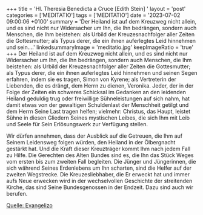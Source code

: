 +++
title = 'Hl. Theresia Benedicta a Cruce [Edith Stein]  '
layout = 'post'
categories = ['MEDITATIO']
tags = ['MEDITATIO']
date = '2023-07-02 09:00:06 +0100'
summary = 'Der Heiland ist auf dem Kreuzweg nicht allein, und es sind nicht nur Widersacher um Ihn, die Ihn bedrängen, sondern auch Menschen, die Ihm beistehen: als Urbild der Kreuzesnachfolger aller Zeiten die Gottesmutter; als Typus derer, die ein ihnen auferlegtes Leid hinnehmen und sein....'
linkedsummaryImage = 'meditatio.jpg'
keepImageRatio = 'true'
+++
Der Heiland ist auf dem Kreuzweg nicht allein, und es sind nicht nur Widersacher um Ihn, die Ihn bedrängen, sondern auch Menschen, die Ihm beistehen: als Urbild der Kreuzesnachfolger aller Zeiten die Gottesmutter; als Typus derer, die ein ihnen auferlegtes Leid hinnehmen und seinen Segen erfahren, indem sie es tragen, Simon von Kyrene; als Vertreterin der Liebenden, die es drängt, dem Herrn zu dienen, Veronika.<!--more--> Jeder, der in der Folge der Zeiten ein schweres Schicksal im Gedanken an den leidenden Heiland geduldig trug oder freiwillige Sühneleistungen auf sich nahm, hat damit etwas von der gewaltigen Schuldenlast der Menschheit getilgt und dem Herrn Seine Last tragen helfen; vielmehr: Christus, das Haupt, leistet Sühne in diesen Gliedern Seines mystischen Leibes, die sich Ihm mit Leib und Seele für Sein Erlösungswerk zur Verfügung stellen.

Wir dürfen annehmen, dass der Ausblick auf die Getreuen, die Ihm auf Seinem Leidensweg folgen würden, den Heiland in der Ölbergnacht gestärkt hat. Und die Kraft dieser Kreuzträger kommt Ihm nach jedem Fall zu Hilfe. Die Gerechten des Alten Bundes sind es, die Ihn das Stück Weges vom ersten bis zum zweiten Fall begleiten. Die Jünger und Jüngerinnen, die sich während Seines Erdenlebens um Ihn scharten, sind die Helfer auf der zweiten Wegstrecke. Die Kreuzesliebhaber, die Er erweckt hat und immer aufs Neue erwecken wird in der wechselvollen Geschichte der streitenden Kirche, das sind Seine Bundesgenossen in der Endzeit. Dazu sind auch wir berufen.


[Quelle: Evangelizo](https://evangeliumtagfuertag.org/DE/gospel)

